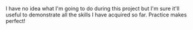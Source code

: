 I have no idea what I'm going to do during this project but I'm sure it'll useful to demonstrate all the skills I have acquired so far. Practice makes perfect!